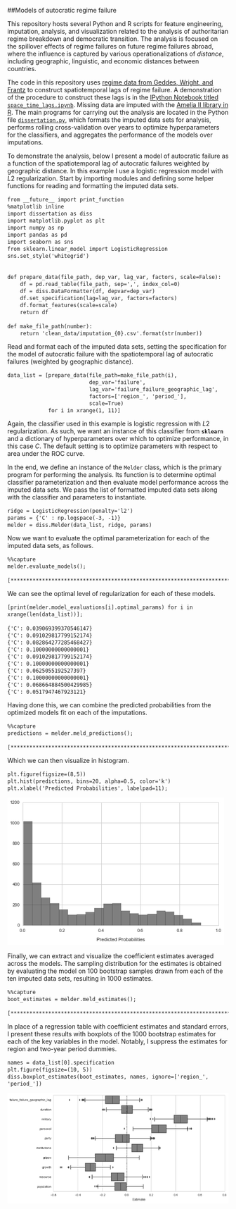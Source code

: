 
##Models of autocratic regime failure

This repository hosts several Python and R scripts for feature engineering, imputation, analysis, and visualization related to the analysis of authoritarian regime breakdown and democratic transition. The analysis is focused on the spillover effects of regime failures on future regime failures abroad, where the influence is captured by various operationalizations of *distance*, including geographic, linguistic, and economic distances between countries. 

The code in this repository uses [regime data from Geddes, Wright, and Frantz](http://dictators.la.psu.edu/ 'Autocratic Regimes') to construct spatiotemporal lags of regime failure. A demonstration of the procedure to construct these lags is in the [IPython Notebook titled `space_time_lags.ipynb`](https://github.com/thomasbrawner/regime_failure/blob/master/space_time_lags.ipynb). Missing data are imputed with the [Amelia II library in R](http://gking.harvard.edu/amelia 'Amelia II: A Program for Missing Data'). The main programs for carrying out the analysis are located in the Python file [`dissertation.py`](https://github.com/thomasbrawner/regime_failure/blob/master/dissertation.py), which formats the imputed data sets for analysis, performs rolling cross-validation over years to optimize hyperparameters for the classifiers, and aggregates the performance of the models over imputations. 

To demonstrate the analysis, below I present a model of autocratic failure as a function of the spatiotemporal lag of autocratic failures weighted by geographic distance. In this example I use a logistic regression model with $L2$ regularization. Start by importing modules and defining some helper functions for reading and formatting the imputed data sets. 


    from __future__ import print_function
    %matplotlib inline 
    import dissertation as diss
    import matplotlib.pyplot as plt 
    import numpy as np 
    import pandas as pd 
    import seaborn as sns 
    from sklearn.linear_model import LogisticRegression
    sns.set_style('whitegrid') 
    
    
    def prepare_data(file_path, dep_var, lag_var, factors, scale=False): 
        df = pd.read_table(file_path, sep=',', index_col=0)
        df = diss.DataFormatter(df, depvar=dep_var)
        df.set_specification(lag=lag_var, factors=factors)
        df.format_features(scale=scale)
        return df
    
    def make_file_path(number): 
        return 'clean_data/imputation_{0}.csv'.format(str(number))

Read and format each of the imputed data sets, setting the specification for the model of autocratic failure with the spatiotemporal lag of autocratic failures (weighted by geographic distance). 


    data_list = [prepare_data(file_path=make_file_path(i), 
                              dep_var='failure', 
                              lag_var='failure_failure_geographic_lag', 
                              factors=['region_', 'period_'], 
                              scale=True)
                 for i in xrange(1, 11)]

Again, the classifier used in this example is logistic regression with $L2$ regularization. As such, we want an instance of this classifier from **`sklearn`** and a dictionary of hyperparameters over which to optimize performance, in this case $C$. The default setting is to optimize parameters with respect to area under the ROC curve.

In the end, we define an instance of the `Melder` class, which is the primary program for performing the analysis. Its function is to determine optimal classifier parameterization and then evaluate model performance across the imputed data sets. We pass the list of formatted imputed data sets along with the classifier and parameters to instantiate. 


    ridge = LogisticRegression(penalty='l2')
    params = {'C' : np.logspace(-3, -1)}
    melder = diss.Melder(data_list, ridge, params)

Now we want to evaluate the optimal parameterization for each of the imputed data sets, as follows. 


    %%capture
    melder.evaluate_models(); 

    [************************************************************************]100% 


We can see the optimal level of regularization for each of these models. 


    [print(melder.model_evaluations[i].optimal_params) for i in xrange(len(data_list))]; 

    {'C': 0.039069399370546147}
    {'C': 0.091029817799152174}
    {'C': 0.082864277285468427}
    {'C': 0.10000000000000001}
    {'C': 0.091029817799152174}
    {'C': 0.10000000000000001}
    {'C': 0.0625055192527397}
    {'C': 0.10000000000000001}
    {'C': 0.068664884500429985}
    {'C': 0.0517947467923121}


Having done this, we can combine the predicted probabilities from the optimized models fit on each of the imputations. 


    %%capture
    predictions = melder.meld_predictions(); 

    [************************************************************************]100% 


Which we can then visualize in histogram. 


    plt.figure(figsize=(8,5))
    plt.hist(predictions, bins=20, alpha=0.5, color='k')
    plt.xlabel('Predicted Probabilities', labelpad=11); 


<img src='images/output_13_0.png'>


Finally, we can extract and visualize the coefficient estimates averaged across the models. The sampling distribution for the estimates is obtained by evaluating the model on 100 bootstrap samples drawn from each of the ten imputed data sets, resulting in 1000 estimates. 


    %%capture
    boot_estimates = melder.meld_estimates(); 

    [************************************************************************]100% 


In place of a regression table with coefficient estimates and standard errors, I present these results with boxplots of the 1000 bootstrap estimates for each of the key variables in the model. Notably, I suppress the estimates for region and two-year period dummies. 


    names = data_list[0].specification
    plt.figure(figsize=(10, 5))
    diss.boxplot_estimates(boot_estimates, names, ignore=['region_', 'period_'])


<img src='images/output_17_0.png'>

